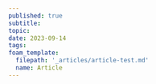 ```yaml
---
published: true
subtitle:
topic:
date: 2023-09-14
tags: 
foam_template:
  filepath: '_articles/article-test.md'
  name: Article
---
```


# 
